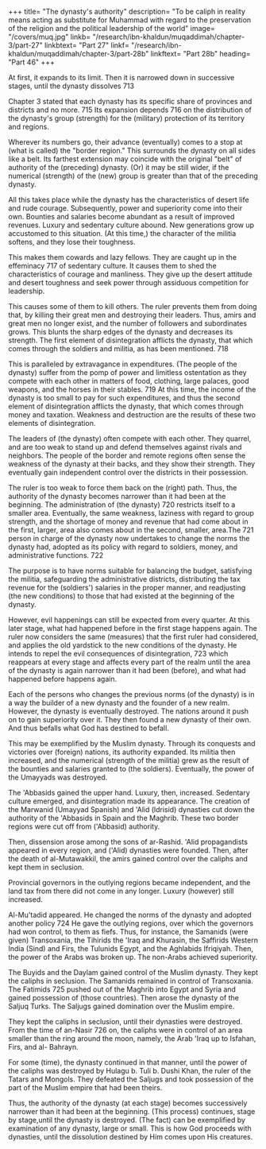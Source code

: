 +++
title= "The dynasty's authority"
description= "To be caliph in reality means acting as substitute for Muhammad with regard to the preservation of the religion and the political leadership of the world"
image= "/covers/muq.jpg"
linkb= "/research/ibn-khaldun/muqaddimah/chapter-3/part-27"
linkbtext= "Part 27"
linkf= "/research/ibn-khaldun/muqaddimah/chapter-3/part-28b"
linkftext= "Part 28b"
heading= "Part 46"
+++



At first, it expands to its limit. Then it is narrowed down in successive stages, until the dynasty dissolves 713

Chapter 3 <!-- Above, in the third (chapter) of this Muqqadimah, 714 in the chapter on the
caliphate and royal authority, we --> stated that each dynasty has its specific share of
provinces and districts and no more. 715 Its expansion depends 716 on the distribution of the dynasty's group (strength) for the (military) protection of its territory and regions. 

Wherever its numbers go, their advance (eventually) comes to a stop at (what is called) the "border region." This surrounds the dynasty on all sides like a belt. Its farthest extension may coincide with the original "belt" of authority of the (preceding) dynasty. (Or) it may be still wider, if the numerical (strength) of the (new) group is greater than that of the preceding dynasty. 

All this takes place while the dynasty has the characteristics of desert life
and rude courage. Subsequently, power and superiority come into their own. Bounties and
salaries become abundant as a result of improved revenues. Luxury and sedentary
culture abound. New generations grow up accustomed to this situation. (At this
time,) the character of the militia softens, and they lose their toughness. 

This makes them cowards and lazy fellows. They are caught up in the effeminacy 717 of sedentary culture. It causes them to shed the characteristics of courage and manliness. They give up the desert attitude and desert toughness and seek power through assiduous competition for leadership. 

This causes some of them to kill others. The ruler prevents them from doing that, by killing their great men and destroying their leaders. Thus, amirs and great men no longer exist, and the number
of followers and subordinates grows. This blunts the sharp edges of the dynasty and
decreases its strength. The first element of disintegration afflicts the dynasty, that
which comes through the soldiers and militia, as has been mentioned. 718

This is paralleled by extravagance in expenditures. (The people of the dynasty) suffer from the pomp of power and limitless ostentation as they compete with each other in matters of food, clothing, large palaces, good weapons, and the horses in their stables. 719 At this time, the income of the dynasty is too small to pay for such expenditures, and thus the second element of disintegration afflicts the dynasty, that which comes through money and taxation. Weakness and destruction are the results of these two elements of disintegration.

The leaders of (the dynasty) often compete with each other. They quarrel, and are too weak to stand up and defend themselves against rivals and neighbors. The people of the border and remote regions often sense the weakness of the dynasty at their backs, and they show their strength. They eventually gain independent control over the districts in their possession. 

The ruler is too weak to force them back on the (right) path. Thus, the authority of the dynasty becomes narrower than it had been at the beginning. The administration of (the dynasty) 720 restricts itself to a smaller area. Eventually, the same weakness, laziness with regard to group strength, and the shortage of money and revenue that had come about in the first, larger, area also comes about in the second, smaller, area.The 721 person in charge of the dynasty now undertakes to change the norms the dynasty had, adopted as its policy with regard to soldiers, money, and
administrative functions. 722 

The purpose is to have norms suitable for balancing the budget, satisfying the militia, safeguarding the administrative districts, distributing the tax revenue for the (soldiers') salaries in the proper manner, and readjusting (the new conditions) to those that had existed at the beginning of the dynasty. 

However, evil happenings can still be expected from every quarter. At this later stage, what had happened before in the first stage happens again. The ruler now considers the same (measures) that the first ruler had considered, and applies the old yardstick to the new conditions of the dynasty. He intends to repel the evil consequences of disintegration, 723 which reappears at every stage and
affects every part of the realm until the area of the dynasty is again narrower than it had been (before), and what had happened before happens again. 

Each of the persons who changes the previous norms (of the dynasty) is in a way the builder of a new dynasty and the founder of a new realm. However, the dynasty is eventually destroyed. The nations around it push on to gain superiority over it. They then found a new dynasty of their own. And thus befalls what God has destined to befall.

This may be exemplified by the Muslim dynasty. Through its conquests and victories over (foreign) nations, its authority expanded. Its militia then increased, and the numerical (strength of the militia) grew as the result of the bounties and salaries granted to (the soldiers). Eventually, the power of the Umayyads was destroyed. 

The 'Abbasids gained the upper hand. Luxury, then, increased. Sedentary culture emerged, and disintegration made its appearance. The creation of the Marwanid (Umayyad Spanish) and 'Alid (ldrisid) dynasties cut down the authority of the 'Abbasids in Spain and the Maghrib. These two border regions were cut off from ('Abbasid) authority.

Then, dissension arose among the sons of ar-Rashid. 'Alid propagandists appeared in every region, and ('Alid) dynasties were founded. Then, after the death of al-Mutawakkil, the amirs gained control over the caliphs and kept them in seclusion. 

Provincial governors in the outlying regions became independent, and the land tax from there did not come in any longer. Luxury (however) still increased.

Al-Mu'tadid appeared. He changed the norms of the dynasty and adopted another policy 724 He gave the outlying regions, over which the governors had won control, to them as fiefs. Thus, for instance, the Samanids (were given) Transoxania, the Tihirids the 'Iraq and Khurasin, the Saffirids Western India (Sind) and Firs, the Tulunids Egypt, and the Aghlabids Ifriqiyah. Then, the power of the Arabs was broken up. The non-Arabs achieved superiority. 

The Buyids and the Daylam gained control of the Muslim dynasty. They kept the caliphs in seclusion. The Samanids
remained in control of Transoxania. The Fatimids 725 pushed out of the Maghrib into Egypt and Syria and gained possession of (those countries). Then arose the dynasty of the Saljuq Turks. The Saljugs gained domination over the Muslim empire. 

They kept the caliphs in seclusion, until their dynasties were destroyed.
From the time of an-Nasir 726 on, the caliphs were in control of an area smaller
than the ring around the moon, namely, the Arab 'Iraq up to Isfahan, Firs, and al-
Bahrayn. 

For some (time), the dynasty continued in that manner, until the power of the caliphs was destroyed by Hulagu b. Tuli b. Dushi Khan, the ruler of the Tatars and Mongols. They defeated the Saljugs and took possession of the part of the
Muslim empire that had been theirs.

Thus, the authority of the dynasty (at each stage) becomes successively narrower than it had been at the beginning. (This process) continues, stage by stage,until the dynasty is destroyed. (The fact) can be exemplified by examination of any dynasty, large or small. This is how God proceeds with dynasties, until the
dissolution destined by Him comes upon His creatures. 

